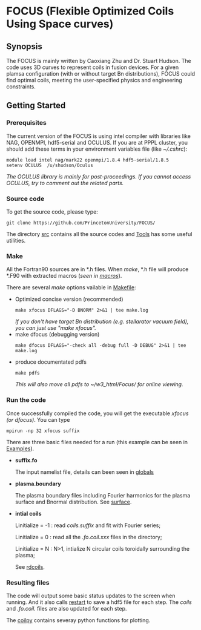 # FOCUS (Flexible Optimized Coils Using Space curves)

## Synopsis
The FOCUS is mainly written by Caoxiang Zhu and Dr. Stuart Hudson. 
The code uses 3D curves to represent coils in fusion devices.
For a given plamsa configuration (with or without target Bn distributions), FOCUS could find optimal coils, meeting the user-specified physics and engineering constraints.

## Getting Started

### Prerequisites
The current version of the FOCUS is using intel compiler with libraries like NAG, OPENMPI, hdf5-serial and OCULUS.
If you are at PPPL cluster, you should add these terms in your environment variables file (like *~/.cshrc*):
```
module load intel nag/mark22 openmpi/1.8.4 hdf5-serial/1.8.5
setenv OCULUS  /u/shudson/Oculus
```
*The OCULUS library is mainly for post-proceedings. If you cannot access OCULUS, try to comment out the related parts.*

### Source code
To get the source code, please type:
```
git clone https://github.com/PrincetonUniversity/FOCUS/
```
The directory [src](https://github.com/PrincetonUniversity/FOCUS/tree/master/src) contains all the source codes and
[Tools](https://github.com/PrincetonUniversity/FOCUS/tree/master/Tools) has some useful utilities.

### Make
All the Fortran90 sources are in *.h files. When *make*, *.h file will produce *.F90 with extracted macros (*seen in [macros](https://github.com/PrincetonUniversity/FOCUS/blob/src/master/macros)*).

There are several *make* options vailable in [Makefile](https://github.com/PrincetonUniversity/FOCUS/blob/src/master/Makefile):
* Optimized concise version (recommended)
  ```
  make xfocus DFLAGS="-D BNORM" 2>&1 | tee make.log
  ```
    *If you don't have target Bn distribution (e.g. stellarator vacuum field), you can just use "make xfocus".*
* make dfocus (debugging version)
  ```
  make dfocus DFLAGS="-check all -debug full -D DEBUG" 2>&1 | tee make.log
  ```
* produce documentated pdfs
  ```
  make pdfs
  ```
    *This will also move all pdfs to ~/w3_html/Focus/ for online viewing.*

### Run the code
Once successfully compiled the code, you will get the executable *xfocus (or dfocus)*. 
You can type
```
mpirun -np 32 xfocus suffix
```
There are three basic files needed for a run (this example can be seen in [Examples](https://github.com/PrincetonUniversity/FOCUS/tree/master/src/Examples)).

* **suffix.fo**

  The input namelist file, details can been seen in [globals](https://github.com/PrincetonUniversity/FOCUS/blob/master/src/globals.h)
  
* **plasma.boundary**

  The plasma boundary files including Fourier harmonics for the plasma surface and Bnormal distribution.
  See [surface](https://github.com/PrincetonUniversity/FOCUS/blob/master/src/surface.h).
  
* **intial coils**

  Linitialize = -1 : read *coils.suffix* and fit with Fourier series;
  
  Linitialize =  0 : read all the *.fo.coil.xxx* files in the directory;
  
  Linitialize =  N : N>1, intialize N circular coils toroidally surrounding the plasma;
  
  See [rdcoils](https://github.com/PrincetonUniversity/FOCUS/blob/master/src/rdcoils.h).
  
### Resulting files
The code will output some basic status updates to the screen when running. And it also calls [restart](https://github.com/PrincetonUniversity/FOCUS/blob/master/src/restart.h) to save a hdf5 file for each step. The *coils* and *.fo.coil.* files are also updated for each step.
  
The [coilpy](https://github.com/PrincetonUniversity/FOCUS/blob/master/Tools/coilpy.py) contains severay python functions for plotting.
